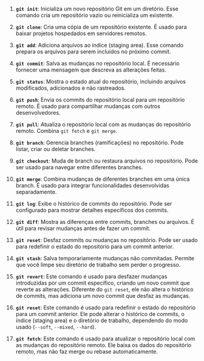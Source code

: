 1. **`git init`**: Inicializa um novo repositório Git em um diretório. Esse comando cria um repositório vazio ou reinicializa um existente.

2. **`git clone`**: Cria uma cópia de um repositório existente. É usado para baixar projetos hospedados em servidores remotos.

3. **`git add`**: Adiciona arquivos ao índice (staging area). Esse comando prepara os arquivos para serem incluídos no próximo commit.

4. **`git commit`**: Salva as mudanças no repositório local. É necessário fornecer uma mensagem que descreva as alterações feitas.

5. **`git status`**: Mostra o estado atual do repositório, incluindo arquivos modificados, adicionados e não rastreados.

6. **`git push`**: Envia os commits do repositório local para um repositório remoto. É usado para compartilhar mudanças com outros desenvolvedores.

7. **`git pull`**: Atualiza o repositório local com as mudanças do repositório remoto. Combina `git fetch` e `git merge`.

8. **`git branch`**: Gerencia branches (ramificações) no repositório. Pode listar, criar ou deletar branches.

9. **`git checkout`**: Muda de branch ou restaura arquivos no repositório. Pode ser usado para navegar entre diferentes branches.

10. **`git merge`**: Combina mudanças de diferentes branches em uma única branch. É usado para integrar funcionalidades desenvolvidas separadamente.

11. **`git log`**: Exibe o histórico de commits do repositório. Pode ser configurado para mostrar detalhes específicos dos commits.

12. **`git diff`**: Mostra as diferenças entre commits, branches ou arquivos. É útil para revisar mudanças antes de fazer um commit.

13. **`git reset`**: Desfaz commits ou mudanças no repositório. Pode ser usado para redefinir o estado do repositório para um commit anterior.

14. **`git stash`**: Salva temporariamente mudanças não commitadas. Permite que você limpe seu diretório de trabalho sem perder o progresso.

15. **`git revert`**: Este comando é usado para desfazer mudanças introduzidas por um commit específico, criando um novo commit que reverte as alterações. Diferente do `git reset`, ele não altera o histórico de commits, mas adiciona um novo commit que desfaz as mudanças.

16. **`git reset`**: Este comando é usado para redefinir o estado do repositório para um commit anterior. Ele pode alterar o histórico de commits, o índice (staging area) e o diretório de trabalho, dependendo do modo usado (`--soft`, `--mixed`, `--hard`).

17. **`git fetch`**: Este comando é usado para atualizar o repositório local com as mudanças do repositório remoto. Ele baixa os dados do repositório remoto, mas não faz merge ou rebase automaticamente.